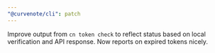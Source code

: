 ```yaml
---
"@curvenote/cli": patch
---
```


Improve output from `cn token check` to reflect status based on local verification and API response. Now reports on expired tokens nicely.

